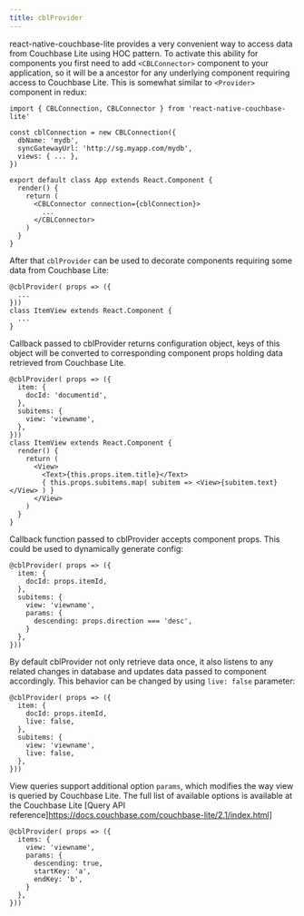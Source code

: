 ```yaml
---
title: cblProvider
---
```

react-native-couchbase-lite provides a very convenient way to access data from Couchbase Lite using HOC pattern. To activate this ability for components you first need to add `<CBLConnector>` component to your application, so it will be a ancestor for any underlying component requiring access to Couchbase Lite. This is somewhat similar to `<Provider>` component in redux:
```
import { CBLConnection, CBLConnector } from 'react-native-couchbase-lite'

const cblConnection = new CBLConnection({
  dbName: 'mydb',
  syncGatewayUrl: 'http://sg.myapp.com/mydb',
  views: { ... },
})

export default class App extends React.Component {
  render() {
    return (
      <CBLConnector connection={cblConnection}>
        ...
      </CBLConnector>
    )
  }
}
```
After that `cblProvider` can be used to decorate components requiring some data from Couchbase Lite:
```
@cblProvider( props => ({
  ...
}))
class ItemView extends React.Component {
  ...
}
```
Callback passed to cblProvider returns configuration object, keys of this object will be converted to corresponding component props holding data retrieved from Couchbase Lite.
```
@cblProvider( props => ({
  item: {
    docId: 'documentid',
  },
  subitems: {
    view: 'viewname',
  },
}))
class ItemView extends React.Component {
  render() {
    return (
      <View>
        <Text>{this.props.item.title}</Text>
        { this.props.subitems.map( subitem => <View>{subitem.text}</View> ) }
      </View>
    )
  }
}
```
Callback function passed to cblProvider accepts component props. This could be used to dynamically generate config:
```
@cblProvider( props => ({
  item: {
    docId: props.itemId,
  },
  subitems: {
    view: 'viewname',
    params: {
      descending: props.direction === 'desc',
    }
  },
}))
```
By default cblProvider not only retrieve data once, it also listens to any related changes in database and updates data passed to component accordingly. This behavior can be changed by using `live: false` parameter:
```
@cblProvider( props => ({
  item: {
    docId: props.itemId,
    live: false,
  },
  subitems: {
    view: 'viewname',
    live: false,
  },
}))
```
View queries support additional option `params`, which modifies the way view is queried by Couchbase Lite. The full list of available options is available at the Couchbase Lite [Query API reference]https://docs.couchbase.com/couchbase-lite/2.1/index.html]
```
@cblProvider( props => ({
  items: {
    view: 'viewname',
    params: {
      descending: true,
      startKey: 'a',
      endKey: 'b',
    }
  },
}))
```
